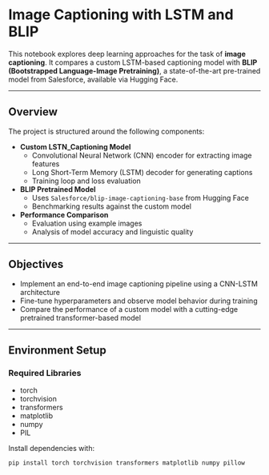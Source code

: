 # Image Captioning with LSTM and BLIP

This notebook explores deep learning approaches for the task of **image captioning**. It compares a custom LSTM-based captioning model with **BLIP (Bootstrapped Language-Image Pretraining)**, a state-of-the-art pre-trained model from Salesforce, available via Hugging Face.

---

## Overview

The project is structured around the following components:

- **Custom LSTN_Captioning Model**
  - Convolutional Neural Network (CNN) encoder for extracting image features
  - Long Short-Term Memory (LSTM) decoder for generating captions
  - Training loop and loss evaluation
- **BLIP Pretrained Model**
  - Uses `Salesforce/blip-image-captioning-base` from Hugging Face
  - Benchmarking results against the custom model
- **Performance Comparison**
  - Evaluation using example images
  - Analysis of model accuracy and linguistic quality

---

## Objectives

- Implement an end-to-end image captioning pipeline using a CNN-LSTM architecture
- Fine-tune hyperparameters and observe model behavior during training
- Compare the performance of a custom model with a cutting-edge pretrained transformer-based model

---

## Environment Setup

### Required Libraries

- torch
- torchvision
- transformers
- matplotlib
- numpy
- PIL

Install dependencies with:

```bash
pip install torch torchvision transformers matplotlib numpy pillow

